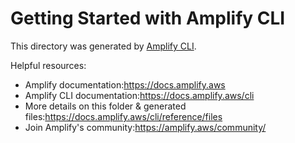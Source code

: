 # Getting Started with Amplify CLI
This directory was generated by [Amplify CLI](https://docs.amplify.aws/cli).

Helpful resources:
- Amplify documentation:https://docs.amplify.aws
- Amplify CLI documentation:https://docs.amplify.aws/cli
- More details on this folder & generated files:https://docs.amplify.aws/cli/reference/files
- Join Amplify's community:https://amplify.aws/community/
